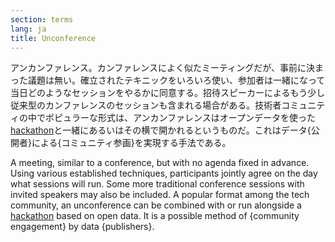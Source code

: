 ```yaml
---
section: terms
lang: ja
title: Unconference
---
```


アンカンファレンス。カンファレンスによく似たミーティングだが、事前に決まった議題は無い。確立されたテキニックをいろいろ使い、参加者は一緒になって当日どのようなセッションをやるかに同意する。招待スピーカーによるもう少し従来型のカンファレンスのセッションも含まれる場合がある。技術者コミュニティの中でポピュラーな形式は、アンカンファレンスはオープンデータを使った[hackathon](/glossary/ja/terms/hackathon/)と一緒にあるいはその横で開かれるというものだ。これはデータ{公開者}による{コミュニティ参画}を実現する手法である。

A meeting, similar to a conference, but with no agenda fixed in advance. Using various established techniques, participants jointly agree on the day what sessions will run. Some more traditional conference sessions with invited speakers may also be included. A popular format among the tech community, an unconference can be combined with or run alongside a [hackathon](/glossary/en/terms/hackathon/) based on open data. It is a possible method of {community engagement} by data {publishers}.
